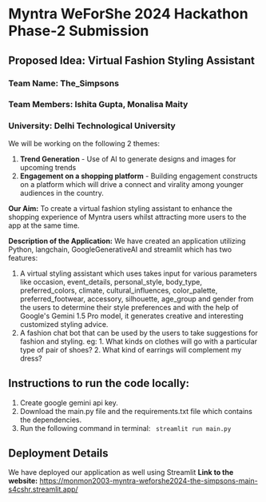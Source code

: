 # Myntra WeForShe 2024 Hackathon Phase-2 Submission
## Proposed Idea: Virtual Fashion Styling Assistant
### Team Name: The_Simpsons
### Team Members: Ishita Gupta, Monalisa Maity
### University: Delhi Technological University

We will be working on the following 2 themes:
1. **Trend Generation** - Use of AI to generate designs and images for upcoming trends
2. **Engagement on a shopping platform** - Building engagement constructs on a platform which will drive a connect and virality among younger audiences in the country.
     
**Our Aim:** 
To create a virtual fashion styling assistant to enhance the shopping experience of Myntra users whilst attracting more users to the app at the same time.
 
 **Description of the Application:**
 We have created an application utilizing Python, langchain, GoogleGenerativeAI and streamlit which has two features:
 1. A virtual styling assistant which uses takes input for various parameters like occasion, event_details, personal_style,
    body_type, preferred_colors, climate, cultural_influences, color_palette, preferred_footwear, accessory, silhouette, age_group and gender
    from the users to determine their style preferences and with the help of Google's Gemini 1.5 Pro model, it generates creative and interesting customized styling advice.
 2. A fashion chat bot that can be used by the users to take suggestions for fashion and styling.
    eg: 1. What kinds on clothes will go with a particular type of pair of shoes?
        2. What kind of earrings will complement my dress?
    
## Instructions to run the code locally:
1. Create google gemini api key.
2. Download the main.py file and the requirements.txt file which contains the dependencies.
3. Run the following command in terminal:
   ``` streamlit run main.py```
   
## Deployment Details
We have deployed our application as well using Streamlit
**Link to the website:** https://monmon2003-myntra-weforshe2024-the-simpsons-main-s4cshr.streamlit.app/
